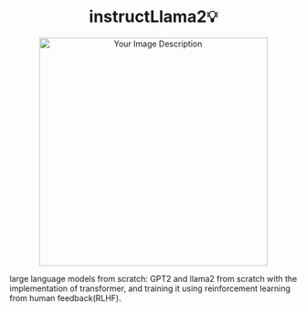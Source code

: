 <h1 align="center">instructLlama2💡</h1>


<p align="center">
  <img src="https://github.com/Esmail-ibraheem/FeedbackTransformer/blob/main/llama2.jpg" alt="Your Image Description" width="400" height=400">
</p>

large language models from scratch: GPT2 and llama2 from scratch with the implementation of transformer, and training it using reinforcement learning from human feedback(RLHF).
